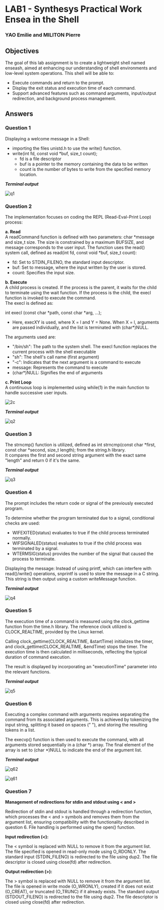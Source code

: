 # LAB1 - Synthesys Practical Work Ensea in the Shell
### YAO Emilie and MILITON Pierre

## Objectives

The goal of this lab assignment is to create a lightweight shell named enseash, aimed at enhancing our understanding of shell environments and low-level system operations.
This shell will be able to:
- Execute commands and return to the prompt.
- Display the exit status and execution time of each command.
- Support advanced features such as command arguments, input/output redirection, and background process management.

## Answers
### Question 1

Displaying a welcome message in a Shell:
- importing the files unistd.h to use the write() function.
- write(int fd, const void *buf, size_t count);
  - fd is a file descriptor
  - buf is a pointer to the memory containing the data to be written
  - count is the number of bytes to write from the specified memory location.

***Terminal output***

![q1](https://github.com/user-attachments/assets/a5f6aa1a-00f9-43a5-9664-3691a05a52df)

### Question 2

The implementation focuses on coding the REPL (Read-Eval-Print Loop) process:  

**a. Read**  
A readCommand function is defined with two parameters: char *message and size_t size. The size is constrained by a maximum BUFSIZE, and message corresponds to the user input. The function uses the read() system call, defined as read(int fd, const void *buf, size_t count):
  - fd: Set to STDIN_FILENO, the standard input descriptor.
  - buf: Set to message, where the input written by the user is stored.
  - count: Specifies the input size.
  
**b. Execute**  
A child process is created. If the process is the parent, it waits for the child to terminate using the wait function. If the process is the child, the execl function is invoked to execute the command.  
The execl is defined as:  

int execl (const char *path, const char *arg, ...);  
  - Here, execXY is used, where X = l and Y = None. When X = l, arguments are passed individually, and the list is terminated with (char*)NULL.

The arguments used are:

- "/bin/sh": The path to the system shell. The execl function replaces the current process with the shell executable  
- "sh": The shell's call name (first argument)  
- "-c": Indicates that the next argument is a command to execute  
- message: Represents the command to execute  
- (char*)NULL: Signifies the end of arguments

**c. Print Loop**  
A continuous loop is implemented using while(1) in the main function to handle successive user inputs.

![2c](https://github.com/user-attachments/assets/753d0a80-0681-4f4a-93dc-84217f667567)


***Terminal output***

![q2](https://github.com/user-attachments/assets/cd3ea528-a750-4124-85b4-16052cbaca40)

### Question 3

The strncmp() function is utilized, defined as int strncmp(const char *first, const char *second, size_t length); from the string.h library.  
It compares the first and second string argument with the exact same "length" and return 0 if it's the same.

***Terminal output***

![q3](https://github.com/user-attachments/assets/a5855f33-d3e5-4ed4-89d2-692b6f21385b)

### Question 4

The prompt includes the return code or signal of the previously executed program.

To determine whether the program terminated due to a signal, conditional checks are used:
- WIFEXITED(status) evaluates to true if the child process terminated normally.
- WIFSIGNALED(status) evaluates to true if the child process was terminated by a signal.
- WTERMSIG(status) provides the number of the signal that caused the process to terminate.  

Displaying the message:
Instead of using printf, which can interfere with read()/write() operations, snprintf is used to store the message in a C string. This string is then output using a custom writeMessage function.

***Terminal output***

![q4](https://github.com/user-attachments/assets/af31a99d-551c-4454-a44f-4be622cc341e)

### Question 5

The execution time of a command is measured using the clock_gettime function from the time.h library. The reference clock utilized is CLOCK_REALTIME, provided by the Linux kernel.

Calling clock_gettime(CLOCK_REALTIME, &startTime) initializes the timer, and clock_gettime(CLOCK_REALTIME, &endTime) stops the timer. The execution time is then calculated in milliseconds, reflecting the typical duration of command execution.

The result is displayed by incorporating an "executionTime" parameter into the relevant functions.

***Terminal output***

![q5](https://github.com/user-attachments/assets/a8b1ad59-0944-4b1d-b904-55135c502bce)

### Question 6

Executing a complex command with arguments requires separating the command from its associated arguments. This is achieved by tokenizing the input string, splitting it based on spaces (" "), and storing the resulting tokens in a list.

The execvp() function is then used to execute the command, with all arguments stored sequentially in a (char *) array. The final element of the array is set to (char *)NULL to indicate the end of the argument list.

***Terminal output***

![q62](https://github.com/user-attachments/assets/d693bda0-830b-4027-8ac6-56f949e72d69)


![q61](https://github.com/user-attachments/assets/dd4cc9dd-c374-4dfe-b5e9-9cf1e2ac7995)

### Question 7

**Management of redirections for stdin and stdout using < and >**

Redirection of stdin and stdout is handled through a redirection function, which processes the < and > symbols and removes them from the argument list, ensuring compatibility with the functionality described in question 6. File handling is performed using the open() function.

**Input redirection (<):**

The < symbol is replaced with NULL to remove it from the argument list.
The file specified is opened in read-only mode using O_RDONLY.
The standard input (STDIN_FILENO) is redirected to the file using dup2.
The file descriptor is closed using close(fd) after redirection.

**Output redirection (>):**

The > symbol is replaced with NULL to remove it from the argument list.
The file is opened in write mode (O_WRONLY), created if it does not exist (O_CREAT), or truncated (O_TRUNC) if it already exists.
The standard output (STDOUT_FILENO) is redirected to the file using dup2.
The file descriptor is closed using close(fd) after redirection.
